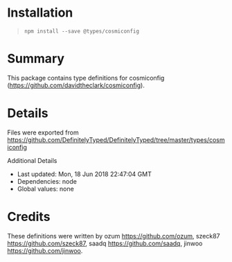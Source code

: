 # Installation
> `npm install --save @types/cosmiconfig`

# Summary
This package contains type definitions for cosmiconfig (https://github.com/davidtheclark/cosmiconfig).

# Details
Files were exported from https://github.com/DefinitelyTyped/DefinitelyTyped/tree/master/types/cosmiconfig

Additional Details
 * Last updated: Mon, 18 Jun 2018 22:47:04 GMT
 * Dependencies: node
 * Global values: none

# Credits
These definitions were written by ozum <https://github.com/ozum>, szeck87 <https://github.com/szeck87>, saadq <https://github.com/saadq>, jinwoo <https://github.com/jinwoo>.
